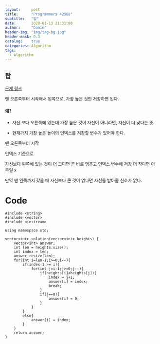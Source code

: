 ```yaml
---
layout:     post
title:      "Programmers 42588"
subtitle:   "탑"
date:       2020-01-13 21:31:00
author:     "Damin"
header-img: "img/tag-bg.jpg"
header-mask: 0.3
catalog:    true
categories: Algorithm
tags:
  - Algorithm
---
```


## 탑

[문제 링크](https://programmers.co.kr/learn/courses/30/lessons/42588)

맨 오른쪽부터 시작해서 왼쪽으로, 가장 높은 것만 저장하면 된다.

#### 왜? 

- 자신 보다 오른쪽에 있는데 가장 높은 것이 자신이 아니라면, 자신이 더 낮다는 뜻.

- 현재까지 가장 높은 높이의 인덱스를 저장할 변수가 있어야 한다.

맨 오른쪽부터 시작

인덱스 기준으로 

자신보다 왼쪽에 있는 것이 더 크다면 곧 바로 멈추고 인덱스 변수에 저장
			더 작다면 아무일 x
      
만약 맨 왼쪽까지 갔을 때 자신보다 큰 것이 없다면 자신을 받아줄 신호가 없다.

# Code

~~~
#include <string>
#include <vector>
#include <iostream>

using namespace std;

vector<int> solution(vector<int> heights) {
    vector<int> answer;
    int len = heights.size();
    int index = len;
    answer.resize(len);
    for(int i=len-1;i>=0;i--){
        if(index-1 >= i){
            for(int j=i-1;j>=0;j--){
                if(heights[i]<heights[j]){
                    index = j+1;
                    answer[i] = index;
                    break;
                }
                if(j==0){
                    answer[i] = 0;
                }
            }
        }
        else{
            answer[i] = index;
        }
    }
    return answer;
}
~~~
